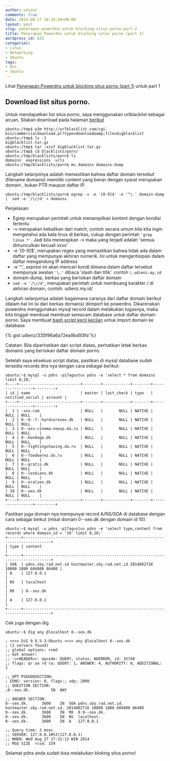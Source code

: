 ```yaml
---
author: udienz
comments: true
date: 2014-08-27 10:34:28+00:00
layout: post
slug: penerapan-powerdns-untuk-blocking-situs-porno-part-2
title: Penerapan Powerdns untuk blocking situs porno (part 2)
wordpress_id: 825
categories:
- Linux
- Networking
- Ubuntu
tags:
- dns
- ubuntu
---
```


Lihat [Penerapan Powerdns untuk blocking situs porno (part 1)](http://blog.mahyudd.in/2014/08/27/penerapan-powerdns-untuk-blocking-situs-porno-part-1.html) untuk part 1



## Download list situs porno.



Untuk mendapatkan list situs porno, saya menggunakan urlblacklist sebagai acuan.
Silakan download pada halaman [berikut](http://urlblacklist.com/cgi-bin/commercialdownload.pl?type=download&file=bigblacklist)

```
ubuntu:/tmp$ w3m http://urlblacklist.com/cgi-bin/commercialdownload.pl?type=download&amp;file=bigblacklist
ubuntu:/tmp$ ls -1
bigblacklist.tar.gz
ubuntu:/tmp$ tar -xzvf bigblacklist.tar.gz
ubuntu:/tmp$ cd blacklists/porn/
ubuntu:/tmp/blacklists/porn$ ls
domains  expressions  urls
ubuntu:/tmp/blacklists/porn$ mv domains domains-dump
```

Langkah selanjutnya adalah memastikan bahwa daftar domain tersebut (filename domains)
memiliki content yang benar dengan syarat merupakan domain , bukan PTR maupun daftar IP.

```
ubuntu:/tmp/blacklists/porn$ egrep -v -e '[0-9]$' -e '^\.' domain-dump |  sed -e '/\//d' > domains
```

Penjelasan: 
- Egrep merupakan perintah untuk menampilkan kontent dengan kondisi tertentu
- -v merupakan kebalikan dari match, contoh secara umum bila kita ingin mengetahui ada kata linux di berkas, cukup dengan perintah `'grep linux *'`.
  Jadi bila menerapkan -v maka yang terjadi adalah 'semua dimunculkan kecuali xxxx'
- -e '[0-9]$', merupakan regex yang memastikan bahwa tidak ada dalam daftar yang mempunyai akhiran numerik. Ini untuk mengantisipasi dalam daftar mengandung IP address
- -e '^\.', expresi ini akan mencari kondi dimana dalam daftar tersebut mempunyai awalan `'\.'` dibaca 'slash dan titik'. contoh `\.udienz.my.id`
- domain-dump, berkas yang berisikan daftar domain
- `sed -e '/\//d'`, merupakan perintah untuk membuang karakter / di akhiran domain, contoh: udienz.my.id/

Langkah selanjutnya adalah bagaimana caranya dari daftar domain berikut (dalam hal ini isi dari berkas domains) diimport ke powerdns. Dikarenakan powerdns menggunakan mysql record dalam melakukan tugasnya, maka kita tinggal membuat membuat semacam database untuk daftar domain porno. Saya membuat [bash script kecil kecilan](https://gist.github.com/udienz/335f96a6a72ea9bd93fd) untuk import domain ke database.

{% gist udienz/335f96a6a72ea9bd93fd %}

Catatan: Bila diperhatikan dari script diatas, perhatikan letak berkas domains yang berisikan daftar domain porno.

Setelah saya eksekusi script diatas, pastikan di mysql database sudah tersedia records dns nya dengan cara sebagai berikut:

```
ubuntu:~$ mysql -u pdns -p17agustus pdns -e 'select * from domains limit 0,10;'
+----+---------------------------+--------+------------+--------+-----------------+---------+
| id | name                      | master | last_check | type   | notified_serial | account |
+----+---------------------------+--------+------------+--------+-----------------+---------+
|  1 | -xxx.com                  | NULL   |       NULL | NATIVE |            NULL | NULL    |
|  2 | 0--0--7--hardcoresex.dk   | NULL   |       NULL | NATIVE |            NULL | NULL    |
|  3 | 0--ass-cinema-newsp.da.ru | NULL   |       NULL | NATIVE |            NULL | NULL    |
|  4 | 0--bondage.dk             | NULL   |       NULL | NATIVE |            NULL | NULL    |
|  5 | 0--fightingshaving.da.ru  | NULL   |       NULL | NATIVE |            NULL | NULL    |
|  6 | 0--foodwarez.da.ru        | NULL   |       NULL | NATIVE |            NULL | NULL    |
|  7 | 0--gratis.dk              | NULL   |       NULL | NATIVE |            NULL | NULL    |
|  8 | 0--lesbians.dk            | NULL   |       NULL | NATIVE |            NULL | NULL    |
|  9 | 0--oralsex.dk             | NULL   |       NULL | NATIVE |            NULL | NULL    |
| 10 | 0--sex.dk                 | NULL   |       NULL | NATIVE |            NULL | NULL    |
+----+---------------------------+--------+------------+--------+-----------------+---------+
```

Pastikan juga domain nya mempunyai record A/NS/SOA di database dengan cara sebagai beikut (misal domain 0--sex.dk dengan domain id 10):

```
ubuntu:~$ mysql -u pdns -p17agustus pdns -e 'select type,content from records where domain_id = '10' limit 0,10;'
+------+----------------------------------------------------------------------------------+
| type | content                                                                          |
+------+----------------------------------------------------------------------------------+
| SOA  | pdns.sby.rad.net.id hostmaster.sby.rad.net.id 2014082716 10800 1800 604800 86400 |
| A    | 127.0.0.1                                                                        |
| NS   | localhost                                                                        |
| MX   | 0--sex.dk                                                                        |
| A    | 127.0.0.1                                                                        |
+------+----------------------------------------------------------------------------------+
```

Cek juga dengan dig

```
ubuntu:~$ dig any @localhost 0--sex.dk

; <<>> DiG 9.9.5-3-Ubuntu <<>> any @localhost 0--sex.dk
; (2 servers found)
;; global options: +cmd
;; Got answer:
;; ->>HEADER<<- opcode: QUERY, status: NOERROR, id: 35740
;; flags: qr aa rd ra; QUERY: 1, ANSWER: 4, AUTHORITY: 0, ADDITIONAL: 1

;; OPT PSEUDOSECTION:
; EDNS: version: 0, flags:; udp: 2800
;; QUESTION SECTION:
;0--sex.dk.			IN	ANY

;; ANSWER SECTION:
0--sex.dk.		3600	IN	SOA	pdns.sby.rad.net.id. hostmaster.sby.rad.net.id. 2014082716 10800 1800 604800 86400
0--sex.dk.		3600	IN	MX	0 0--sex.dk.
0--sex.dk.		3600	IN	NS	localhost.
0--sex.dk.		3600	IN	A	127.0.0.1

;; Query time: 2 msec
;; SERVER: 127.0.0.1#53(127.0.0.1)
;; WHEN: Wed Aug 27 17:31:12 WIB 2014
;; MSG SIZE  rcvd: 159
```

Selamat pdns anda sudah bisa melakukan bloking situs porno!
